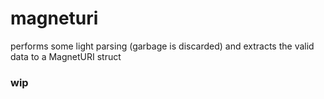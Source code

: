# magneturi
performs some light parsing (garbage is discarded) and extracts the valid data to a MagnetURI struct
### wip